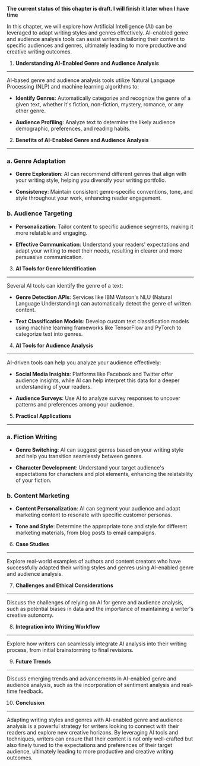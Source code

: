 **The current status of this chapter is draft. I will finish it later when I have time**

In this chapter, we will explore how Artificial Intelligence (AI) can be leveraged to adapt writing styles and genres effectively. AI-enabled genre and audience analysis tools can assist writers in tailoring their content to specific audiences and genres, ultimately leading to more productive and creative writing outcomes.

1. **Understanding AI-Enabled Genre and Audience Analysis**
-----------------------------------------------------------

AI-based genre and audience analysis tools utilize Natural Language Processing (NLP) and machine learning algorithms to:

* **Identify Genres**: Automatically categorize and recognize the genre of a given text, whether it's fiction, non-fiction, mystery, romance, or any other genre.

* **Audience Profiling**: Analyze text to determine the likely audience demographic, preferences, and reading habits.

2. **Benefits of AI-Enabled Genre and Audience Analysis**
---------------------------------------------------------

### a. **Genre Adaptation**

* **Genre Exploration**: AI can recommend different genres that align with your writing style, helping you diversify your writing portfolio.

* **Consistency**: Maintain consistent genre-specific conventions, tone, and style throughout your work, enhancing reader engagement.

### b. **Audience Targeting**

* **Personalization**: Tailor content to specific audience segments, making it more relatable and engaging.

* **Effective Communication**: Understand your readers' expectations and adapt your writing to meet their needs, resulting in clearer and more persuasive communication.

3. **AI Tools for Genre Identification**
----------------------------------------

Several AI tools can identify the genre of a text:

* **Genre Detection APIs**: Services like IBM Watson's NLU (Natural Language Understanding) can automatically detect the genre of written content.

* **Text Classification Models**: Develop custom text classification models using machine learning frameworks like TensorFlow and PyTorch to categorize text into genres.

4. **AI Tools for Audience Analysis**
-------------------------------------

AI-driven tools can help you analyze your audience effectively:

* **Social Media Insights**: Platforms like Facebook and Twitter offer audience insights, while AI can help interpret this data for a deeper understanding of your readers.

* **Audience Surveys**: Use AI to analyze survey responses to uncover patterns and preferences among your audience.

5. **Practical Applications**
-----------------------------

### a. **Fiction Writing**

* **Genre Switching**: AI can suggest genres based on your writing style and help you transition seamlessly between genres.

* **Character Development**: Understand your target audience's expectations for characters and plot elements, enhancing the relatability of your fiction.

### b. **Content Marketing**

* **Content Personalization**: AI can segment your audience and adapt marketing content to resonate with specific customer personas.

* **Tone and Style**: Determine the appropriate tone and style for different marketing materials, from blog posts to email campaigns.

6. **Case Studies**
-------------------

Explore real-world examples of authors and content creators who have successfully adapted their writing styles and genres using AI-enabled genre and audience analysis.

7. **Challenges and Ethical Considerations**
--------------------------------------------

Discuss the challenges of relying on AI for genre and audience analysis, such as potential biases in data and the importance of maintaining a writer's creative autonomy.

8. **Integration into Writing Workflow**
----------------------------------------

Explore how writers can seamlessly integrate AI analysis into their writing process, from initial brainstorming to final revisions.

9. **Future Trends**
--------------------

Discuss emerging trends and advancements in AI-enabled genre and audience analysis, such as the incorporation of sentiment analysis and real-time feedback.

10. **Conclusion**
------------------

Adapting writing styles and genres with AI-enabled genre and audience analysis is a powerful strategy for writers looking to connect with their readers and explore new creative horizons. By leveraging AI tools and techniques, writers can ensure that their content is not only well-crafted but also finely tuned to the expectations and preferences of their target audience, ultimately leading to more productive and creative writing outcomes.
